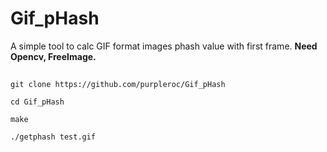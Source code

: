 # Gif_pHash
A simple tool to calc GIF format images phash value with first frame.
**Need Opencv, FreeImage.**

##
`git clone https://github.com/purpleroc/Gif_pHash`

`cd Gif_pHash`

`make`

`./getphash test.gif`
